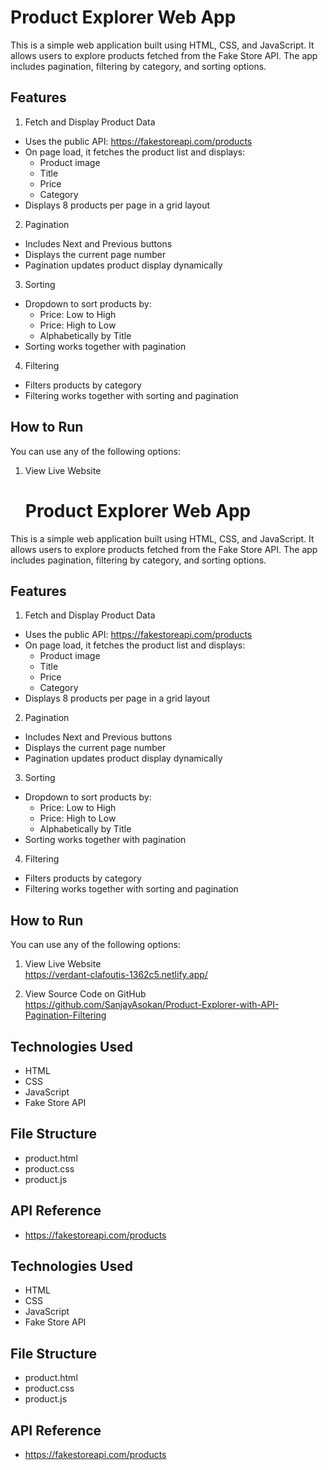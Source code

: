 # Product Explorer Web App

This is a simple web application built using HTML, CSS, and JavaScript. It allows users to explore products fetched from the Fake Store API. The app includes pagination, filtering by category, and sorting options.

## Features

1. Fetch and Display Product Data
- Uses the public API: https://fakestoreapi.com/products
- On page load, it fetches the product list and displays:
  - Product image
  - Title
  - Price
  - Category
- Displays 8 products per page in a grid layout

2. Pagination
- Includes Next and Previous buttons
- Displays the current page number
- Pagination updates product display dynamically

3. Sorting
- Dropdown to sort products by:
  - Price: Low to High
  - Price: High to Low
  - Alphabetically by Title
- Sorting works together with pagination

4. Filtering
- Filters products by category
- Filtering works together with sorting and pagination

## How to Run

You can use any of the following options:

1. View Live Website  
   # Product Explorer Web App

This is a simple web application built using HTML, CSS, and JavaScript. It allows users to explore products fetched from the Fake Store API. The app includes pagination, filtering by category, and sorting options.

## Features

1. Fetch and Display Product Data
- Uses the public API: https://fakestoreapi.com/products
- On page load, it fetches the product list and displays:
  - Product image
  - Title
  - Price
  - Category
- Displays 8 products per page in a grid layout

2. Pagination
- Includes Next and Previous buttons
- Displays the current page number
- Pagination updates product display dynamically

3. Sorting
- Dropdown to sort products by:
  - Price: Low to High
  - Price: High to Low
  - Alphabetically by Title
- Sorting works together with pagination

4. Filtering
- Filters products by category
- Filtering works together with sorting and pagination

## How to Run

You can use any of the following options:

1. View Live Website  
   https://verdant-clafoutis-1362c5.netlify.app/

2. View Source Code on GitHub  
https://github.com/SanjayAsokan/Product-Explorer-with-API-Pagination-Filtering

## Technologies Used

- HTML
- CSS
- JavaScript
- Fake Store API

## File Structure

- product.html
- product.css
- product.js

## API Reference

- https://fakestoreapi.com/products

## Technologies Used

- HTML
- CSS
- JavaScript
- Fake Store API

## File Structure

- product.html
- product.css
- product.js

## API Reference

- https://fakestoreapi.com/products
